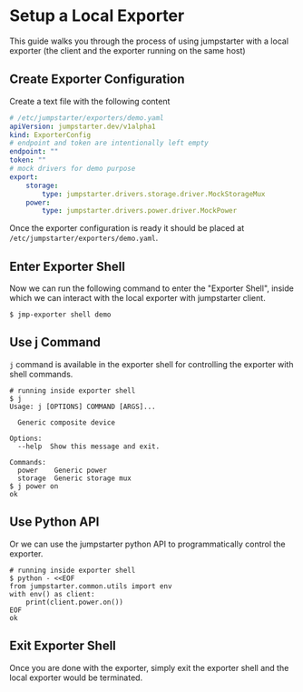 # Setup a Local Exporter

This guide walks you through the process of using jumpstarter with a local exporter (the client and the exporter running on the same host)

## Create Exporter Configuration
Create a text file with the following content
```yaml
# /etc/jumpstarter/exporters/demo.yaml
apiVersion: jumpstarter.dev/v1alpha1
kind: ExporterConfig
# endpoint and token are intentionally left empty
endpoint: ""
token: ""
# mock drivers for demo purpose
export:
    storage:
        type: jumpstarter.drivers.storage.driver.MockStorageMux
    power:
        type: jumpstarter.drivers.power.driver.MockPower
```
Once the exporter configuration is ready it should be placed at `/etc/jumpstarter/exporters/demo.yaml`.

## Enter Exporter Shell
Now we can run the following command to enter the "Exporter Shell", inside which we can interact with the local exporter with jumpstarter client.
```shell
$ jmp-exporter shell demo
```

## Use j Command
`j` command is available in the exporter shell for controlling the exporter with shell commands.
```shell
# running inside exporter shell
$ j
Usage: j [OPTIONS] COMMAND [ARGS]...

  Generic composite device

Options:
  --help  Show this message and exit.

Commands:
  power    Generic power
  storage  Generic storage mux
$ j power on
ok
```

## Use Python API
Or we can use the jumpstarter python API to programmatically control the exporter.

```shell
# running inside exporter shell
$ python - <<EOF
from jumpstarter.common.utils import env
with env() as client:
    print(client.power.on())
EOF
ok
```

## Exit Exporter Shell
Once you are done with the exporter, simply exit the exporter shell and the local exporter would be terminated.
